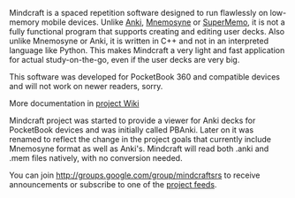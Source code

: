 Mindcraft is a spaced repetition software designed to run flawlessly on low-memory mobile devices. Unlike [Anki](http://anki.ichi2.net), [Mnemosyne](http://www.mnemosyne-proj.org/) or [SuperMemo](http://www.supermemo.com/), it is not a fully functional program that supports creating and editing user decks. Also unlike Mnemosyne or Anki, it is written in C++ and not in an interpreted language like Python. This makes Mindcraft a very light and fast application for actual study-on-the-go, even if the user decks are very big.

This software was developed for PocketBook 360 and compatible devices and will not work on newer readers, sorry.

More documentation in [project Wiki](Mindcraft.md)

Mindcraft project was started to provide a viewer for Anki decks for PocketBook devices and was initially called PBAnki. Later on it was renamed to reflect the change in the project goals that currently include Mnemosyne format as well as Anki's. Mindcraft will read both .anki and .mem files natively, with no conversion needed.

You can join http://groups.google.com/group/mindcraftsrs to receive announcements or subscribe to one of the [project feeds](http://code.google.com/p/pbanki/feeds).
